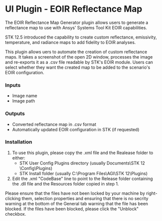 # UI Plugin - EOIR Reflectance Map
The EOIR Reflectance Map Generator plugin allows users to generate a reflectance map to use with Ansys' Systems Tool Kit EOIR capabilities.

STK 12.5 introduced the capability to create custom reflectance, emissivity, temperature, and radiance maps to add fidelity to EOIR analyses.

This plugin allows uers to automate the creation of custom reflectance maps. It takes a screenshot of the open 2D window, processes the image and re-exports it as a .csv file readable by STK's EOIR module. Users can select whether they want the created map to be added to the scenario's EOIR configuration.

### Inputs
- Image name
- Image path

### Outputs
- Converted reflectance map in .csv format
- Automatically updated EOIR configuration in STK (if requested)

### Installation
1. To use this plugin, please copy the .xml file and the Realease folder to either:
   - STK User Config Plugins directory (usually Documents\STK 12 \Config\Plugins)
   - STK Install folder (usually C:\Program Files\AGI\STK 12\Plugins)
1. Edit the .xml "CodeBase" line to point to the Release folder containing the .dll file and the Resources folder copied in step 1.

Please ensure that the files have not been locked by your machine by right-clicking them, selection properties and ensuring that there is no secrity warning at the bottom of the General tab warning that the file has been blocked. If the files have been blocked, please click the "Unblock" checkbox.
